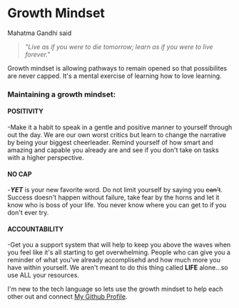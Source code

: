 # **Growth Mindset**

Mahatma Gandhi said 
> *"Live as if you were to die tomorrow; learn as if you were to live forever."* 

Growth mindset is allowing pathways to remain opened so that possibilites are never capped. It's a mental exercise of learning how to love learning. 

### **Maintaining a growth mindset:**

#### POSITIVITY
-Make it a habit to speak in a gentle and positive manner to yourself through out the day. We are our own worst critics but learn to change the narrative by being your biggest cheerleader. Remind yourself of how smart and amazing and capable you already are and see if you don't take on tasks with a higher perspective. 
#### NO CAP 
-***YET*** is your new favorite word. Do not limit yourself by saying you ~~can't~~. Success doesn't happen without failure, take fear by the horns and let it know who is boss of your life. You never know where you can get to if you don't ever try.
#### ACCOUNTABILITY
-Get you a support system that will help to keep you above the waves when you feel like it's all starting to get overwhelming. People who can give you a reminder of what you've already accomplisehd and how much more you have within yourself. We aren't meant to do this thing called **LIFE** alone...so use ALL your resources. 


I'm new to the tech language so lets use the growth mindset to help each other out and connect [My Github Profile](https://github.com/rtruneh).

